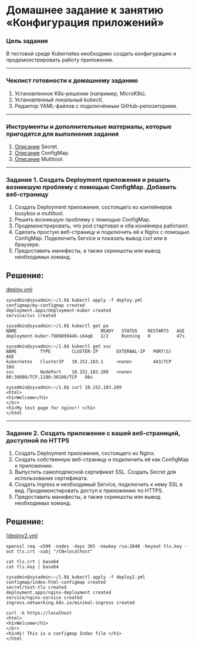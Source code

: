 # Домашнее задание к занятию «Конфигурация приложений»

### Цель задания

В тестовой среде Kubernetes необходимо создать конфигурацию и продемонстрировать работу приложения.

------

### Чеклист готовности к домашнему заданию

1. Установленное K8s-решение (например, MicroK8s).
2. Установленный локальный kubectl.
3. Редактор YAML-файлов с подключённым GitHub-репозиторием.

------

### Инструменты и дополнительные материалы, которые пригодятся для выполнения задания

1. [Описание](https://kubernetes.io/docs/concepts/configuration/secret/) Secret.
2. [Описание](https://kubernetes.io/docs/concepts/configuration/configmap/) ConfigMap.
3. [Описание](https://github.com/wbitt/Network-MultiTool) Multitool.

------

### Задание 1. Создать Deployment приложения и решить возникшую проблему с помощью ConfigMap. Добавить веб-страницу

1. Создать Deployment приложения, состоящего из контейнеров busybox и multitool.
2. Решить возникшую проблему с помощью ConfigMap.
3. Продемонстрировать, что pod стартовал и оба конейнера работают.
4. Сделать простую веб-страницу и подключить её к Nginx с помощью ConfigMap. Подключить Service и показать вывод curl или в браузере.
5. Предоставить манифесты, а также скриншоты или вывод необходимых команд.

## Решение:

[deploy.yml](./configs/deploy.yml)
```
sysadmin@sysadmin:~/1.8$ kubectl apply -f deploy.yml 
configmap/my-configmap created
deployment.apps/deployment-kuber created
service/svc created

sysadmin@sysadmin:~/1.8$ kubectl get po
NAME                                READY   STATUS    RESTARTS   AGE
deployment-kuber-798989944b-s64q8   2/2     Running   0          47s

sysadmin@sysadmin:~/1.8$ kubectl get svc
NAME         TYPE        CLUSTER-IP       EXTERNAL-IP   PORT(S)                       AGE
kubernetes   ClusterIP   10.152.183.1     <none>        443/TCP                       16d
svc          NodePort    10.152.183.209   <none>        80:30080/TCP,1180:30180/TCP   86s

sysadmin@sysadmin:~/1.8$ curl 10.152.183.209
<html>
<h1>Welcome</h1>
</br>
<h1>My test page for nginx!! </h1>
</html
```
------

### Задание 2. Создать приложение с вашей веб-страницей, доступной по HTTPS 

1. Создать Deployment приложения, состоящего из Nginx.
2. Создать собственную веб-страницу и подключить её как ConfigMap к приложению.
3. Выпустить самоподписной сертификат SSL. Создать Secret для использования сертификата.
4. Создать Ingress и необходимый Service, подключить к нему SSL в вид. Продемонстировать доступ к приложению по HTTPS. 
4. Предоставить манифесты, а также скриншоты или вывод необходимых команд.

## Решение:

[[deploy2.yml](./configs/deploy2.yml)
```
openssl req -x509 -nodes -days 365 -newkey rsa:2048 -keyout tls.key -out tls.crt -subj "/CN=localhost"

cat tls.crt | base64
cat tls.key | base64

sysadmin@sysadmin:~/1.8$ kubectl apply -f deploy2.yml 
configmap/index-html-configmap created
secret/test-tls created
deployment.apps/nginx-deployment created
service/nginx-service created
ingress.networking.k8s.io/minimal-ingress created

curl -k https://localhost
<html>
<h1>Welcome</h1>
</br>
<h1>Hi! This is a configmap Index file </h1>
</html
```


